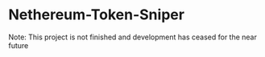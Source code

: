 # Nethereum-Token-Sniper
Note: This project is not finished and development has ceased for the near future

